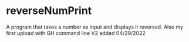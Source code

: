 # reverseNumPrint
A program that takes a number as input and displays it reversed. 
Also my first upload with GH command line
V2 added 04/29/2022